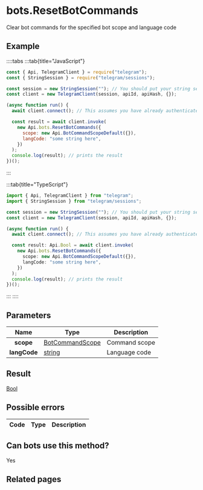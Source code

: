 # bots.ResetBotCommands

Clear bot commands for the specified bot scope and language code

## Example

::::tabs
:::tab{title="JavaScript"}

```js
const { Api, TelegramClient } = require("telegram");
const { StringSession } = require("telegram/sessions");

const session = new StringSession(""); // You should put your string session here
const client = new TelegramClient(session, apiId, apiHash, {});

(async function run() {
  await client.connect(); // This assumes you have already authenticated with .start()

  const result = await client.invoke(
    new Api.bots.ResetBotCommands({
      scope: new Api.BotCommandScopeDefault({}),
      langCode: "some string here",
    })
  );
  console.log(result); // prints the result
})();
```

:::

:::tab{title="TypeScript"}

```ts
import { Api, TelegramClient } from "telegram";
import { StringSession } from "telegram/sessions";

const session = new StringSession(""); // You should put your string session here
const client = new TelegramClient(session, apiId, apiHash, {});

(async function run() {
  await client.connect(); // This assumes you have already authenticated with .start()

  const result: Api.Bool = await client.invoke(
    new Api.bots.ResetBotCommands({
      scope: new Api.BotCommandScopeDefault({}),
      langCode: "some string here",
    })
  );
  console.log(result); // prints the result
})();
```

:::
::::

## Parameters

|     Name     | Type                                                              | Description   |
| :----------: | ----------------------------------------------------------------- | ------------- |
|  **scope**   | [BotCommandScope](https://core.telegram.org/type/BotCommandScope) | Command scope |
| **langCode** | [string](https://core.telegram.org/type/string)                   | Language code |

## Result

[Bool](https://core.telegram.org/type/Bool)

## Possible errors

| Code | Type | Description |
| :--: | ---- | ----------- |

## Can bots use this method?

Yes

## Related pages
